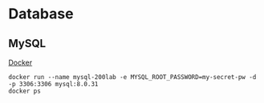 # Database

## MySQL

[Docker](https://hub.docker.com/_/mysql)

```console
docker run --name mysql-200lab -e MYSQL_ROOT_PASSWORD=my-secret-pw -d -p 3306:3306 mysql:8.0.31
docker ps
```
